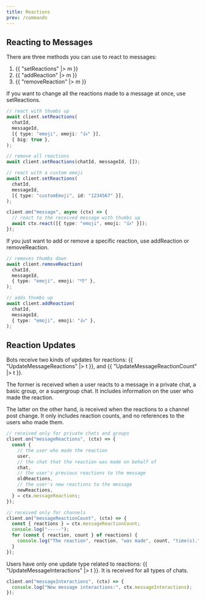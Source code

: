 ```yaml
---
title: Reactions
prev: /commands
---
```


## Reacting to Messages

There are three methods you can use to react to messages:

1. {{ "setReactions" |> m }}
2. {{ "addReaction" |> m }}
3. {{ "removeReaction" |> m }}

If you want to change all the reactions made to a message at once, use
setReactions.

```ts
// react with thumbs up
await client.setReactions(
  chatId,
  messageId,
  [{ type: "emoji", emoji: "👍" }],
  { big: true },
);

// remove all reactions
await client.setReactions(chatId, messageId, []);

// react with a custom emoji
await client.setReactions(
  chatId,
  messageId,
  [{ type: "customEmoji", id: "1234567" }],
);

client.on("message", async (ctx) => {
  // react to the received message with thumbs up
  await ctx.react([{ type: "emoji", emoji: "👍" }]);
});
```

If you just want to add or remove a specific reaction, use addReaction or
removeReaction.

```ts
// removes thumbs down
await client.removeReaction(
  chatId,
  messageId,
  { type: "emoji", emoji: "👎" },
);

// adds thumbs up
await client.addReaction(
  chatId,
  messageId,
  { type: "emoji", emoji: "👍" },
);
```

## Reaction Updates

Bots receive two kinds of updates for reactions: {{ "UpdateMessageReactions" |>
t }}, and {{ "UpdateMessageReactionCount" |> t }}.

The former is received when a user reacts to a message in a private chat, a
basic group, or a supergroup chat. It includes information on the user who made
the reaction.

The latter on the other hand, is received when the reactions to a channel post
change. It only includes reaction counts, and no references to the users who
made them.

```ts
// received only for private chats and groups
client.on("messageReactions", (ctx) => {
  const {
    // the user who made the reaction
    user,
    // the chat that the reaction was made on behalf of
    chat,
    // the user's previous reactions to the message
    oldReactions,
    // the user's new reactions to the message
    newReactions,
  } = ctx.messageReactions;
});

// received only for channels
client.on("messageReactionCount", (ctx) => {
  const { reactions } = ctx.messageReactionCount;
  console.log("-----");
  for (const { reaction, count } of reactions) {
    console.log("The reaction", reaction, "was made", count, "time(s).");
  }
});
```

Users have only one update type related to reactions: {{
"UpdateMessageInteractions" |> t }}. It is received for all types of chats.

```ts
client.on("messageInteractions", (ctx) => {
  console.log("New message interactions:", ctx.messageInteractions);
});
```
